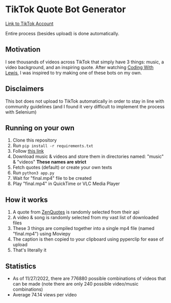 # TikTok Quote Bot Generator

[Link to TikTok Account](https://www.tiktok.com/@liaozhuzhubot)

Entire process (besides upload) is done automatically.

## Motivation 

I see thousands of videos across TikTok that simply have 3 things: music, a video background, and an inspiring quote. After watching [Coding With Lewis](https://www.youtube.com/watch?v=3gjcY_00U1w),
I was inspired to try making one of these bots on my own.

## Disclaimers

This bot does not upload to TikTok automatically in order to stay in line with community guidelines (and I found it very difficult to implement the process with Selenium)

## Running on your own

1. Clone this repository
2. Run `pip install -r requirements.txt`
3. Follow [this link](https://www.imagemagick.org/script/download.php)
4. Download music & videos and store them in directories named: "music" & "videos" **These names are strict**
5. Fetch quotes (default) or create your own texts
6. Run `python3 app.py`
7. Wait for "final.mp4" file to be created
8. Play "final.mp4" in QuickTime or VLC Media Player

## How it works

1. A quote from [ZenQuotes](https://zenquotes.io/api) is randomly selected from their api
2. A video & song is randomly selected from my vast list of downloaded files
3. These 3 things are compiled together into a single mp4 file (named "final.mp4") using Moviepy
4. The caption is then copied to your clipboard using pyperclip for ease of upload
5. That's literally it

## Statistics

- As of 11/27/2022, there are 776880 possible combinations of videos that can be made (note there are only 240 possible video/music combinations)
- Average 74.14 views per video
